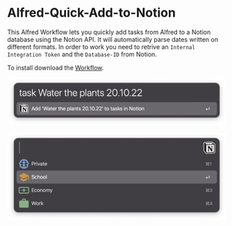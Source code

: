 # Alfred-Quick-Add-to-Notion

This Alfred Workflow lets you quickly add tasks from Alfred to a Notion database using the Notion API. It will automatically parse dates written on different formats. In order to work you need to retrive an `Internal Integration Token` and the `Database-ID` from Notion.

To install download the [Workflow](/Notion%20quick%20add%20from%20Alfred.alfredworkflow).

![Add new task](/Resources/Add%20task.png)

![Select category](/Resources/Select%20category.png)
